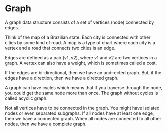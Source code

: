# Graph

A graph data structure consists of a set of vertices (node) connected by edges. 

Think of the map of a Brazilian state. Each city is connected with other cities by some kind of road. A map is a type of chart where each city is a vertex and a road that connects two cities is an edge.

Edges are defined as a pair (v1, v2), where v1 and v2 are two vertices in a graph. A vertex can also have a weight, which is sometimes called a cost. 

If the edges are bi-directional, then we have an undirected graph. But, if the edges have a direction, then we have a directed graph.

A graph can have cycles which means that if you traverse through the node, you could get the same node more than once. The graph without cycles is called acyclic graph.

Not all vertices have to be connected in the graph. You might have isolated nodes or even separated subgraphs. If all nodes have at least one edge, then we have a connected graph. When all nodes are connected to all other nodes, then we have a complete graph.
